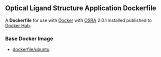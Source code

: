 ## Optical Ligand Structure Application Dockerfile


A **Dockerfile** for use with [Docker](https://www.docker.com/) with [OSRA](http://cactus.nci.nih.gov/osra/) 2.0.1 installed published to [Docker Hub](https://hub.docker.com/r/cyclica/osra/).

### Base Docker Image

* [dockerfile/ubuntu](http://dockerfile.github.io/#/ubuntu)
